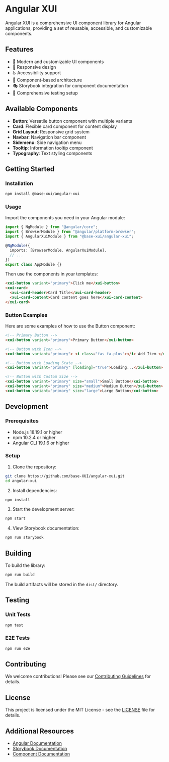 # Angular XUI

Angular XUI is a comprehensive UI component library for Angular applications, providing a set of reusable, accessible, and customizable components.

## Features

- 🎨 Modern and customizable UI components
- 📱 Responsive design
- ♿ Accessibility support
- 🧩 Component-based architecture
- 🎭 Storybook integration for component documentation
- 🧪 Comprehensive testing setup

## Available Components

- **Button**: Versatile button component with multiple variants
- **Card**: Flexible card component for content display
- **Grid Layout**: Responsive grid system
- **Navbar**: Navigation bar component
- **Sidemenu**: Side navigation menu
- **Tooltip**: Information tooltip component
- **Typography**: Text styling components

## Getting Started

### Installation

```bash
npm install @base-xui/angular-xui
```

### Usage

Import the components you need in your Angular module:

```typescript
import { NgModule } from "@angular/core";
import { BrowserModule } from "@angular/platform-browser";
import { AngularXuiModule } from "@base-xui/angular-xui";

@NgModule({
  imports: [BrowserModule, AngularXuiModule],
  // ...
})
export class AppModule {}
```

Then use the components in your templates:

```html
<xui-button variant="primary">Click me</xui-button>
<xui-card>
  <xui-card-header>Card Title</xui-card-header>
  <xui-card-content>Card content goes here</xui-card-content>
</xui-card>
```

### Button Examples

Here are some examples of how to use the Button component:

```html
<!-- Primary Button -->
<xui-button variant="primary">Primary Button</xui-button>

<!-- Button with Icon -->
<xui-button variant="primary"> <i class="fas fa-plus"></i> Add Item </xui-button>

<!-- Button with Loading State -->
<xui-button variant="primary" [loading]="true">Loading...</xui-button>

<!-- Button with Custom Size -->
<xui-button variant="primary" size="small">Small Button</xui-button>
<xui-button variant="primary" size="medium">Medium Button</xui-button>
<xui-button variant="primary" size="large">Large Button</xui-button>
```

## Development

### Prerequisites

- Node.js 18.19.1 or higher
- npm 10.2.4 or higher
- Angular CLI 19.1.6 or higher

### Setup

1. Clone the repository:

```bash
git clone https://github.com/base-XUI/angular-xui.git
cd angular-xui
```

2. Install dependencies:

```bash
npm install
```

3. Start the development server:

```bash
npm start
```

4. View Storybook documentation:

```bash
npm run storybook
```

## Building

To build the library:

```bash
npm run build
```

The build artifacts will be stored in the `dist/` directory.

## Testing

### Unit Tests

```bash
npm test
```

### E2E Tests

```bash
npm run e2e
```

## Contributing

We welcome contributions! Please see our [Contributing Guidelines](CONTRIBUTING.md) for details.

## License

This project is licensed under the MIT License - see the [LICENSE](LICENSE) file for details.

## Additional Resources

- [Angular Documentation](https://angular.io/docs)
- [Storybook Documentation](https://storybook.js.org/docs/angular/get-started/introduction)
- [Component Documentation](https://base-xui.github.io/angular-xui)

